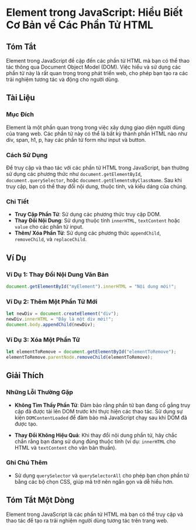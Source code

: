 <!--
Meta Description: # Element trong JavaScript: Hiểu Biết Cơ Bản về Các Phần Tử HTML ## Tóm Tắt Element trong JavaScript đề cập đến các phần tử HTML mà bạn có thể thao tá...
Meta Keywords: phần, các, dụng, javascript, bạn
-->

# Element trong JavaScript: Hiểu Biết Cơ Bản về Các Phần Tử HTML

## Tóm Tắt
Element trong JavaScript đề cập đến các phần tử HTML mà bạn có thể thao tác thông qua Document Object Model (DOM). Việc hiểu và sử dụng các phần tử này là rất quan trọng trong phát triển web, cho phép bạn tạo ra các trải nghiệm tương tác và động cho người dùng.

## Tài Liệu
### Mục Đích
Element là một phần quan trọng trong việc xây dựng giao diện người dùng của trang web. Các phần tử này có thể là bất kỳ thành phần HTML nào như div, span, h1, p, hay các phần tử form như input và button.

### Cách Sử Dụng
Để truy cập và thao tác với các phần tử HTML trong JavaScript, bạn thường sử dụng các phương thức như `document.getElementById`, `document.querySelector`, hoặc `document.getElementsByClassName`. Sau khi truy cập, bạn có thể thay đổi nội dung, thuộc tính, và kiểu dáng của chúng.

### Chi Tiết
- **Truy Cập Phần Tử**: Sử dụng các phương thức truy cập DOM.
- **Thay Đổi Nội Dung**: Sử dụng thuộc tính `innerHTML`, `textContent` hoặc `value` cho các phần tử input.
- **Thêm/ Xóa Phần Tử**: Sử dụng các phương thức `appendChild`, `removeChild`, và `replaceChild`.

## Ví Dụ
### Ví Dụ 1: Thay Đổi Nội Dung Văn Bản
```javascript
document.getElementById("myElement").innerHTML = "Nội dung mới!";
```

### Ví Dụ 2: Thêm Một Phần Tử Mới
```javascript
let newDiv = document.createElement("div");
newDiv.innerHTML = "Đây là một div mới!";
document.body.appendChild(newDiv);
```

### Ví Dụ 3: Xóa Một Phần Tử
```javascript
let elementToRemove = document.getElementById("elementToRemove");
elementToRemove.parentNode.removeChild(elementToRemove);
```

## Giải Thích
### Những Lỗi Thường Gặp
- **Không Tìm Thấy Phần Tử**: Đảm bảo rằng phần tử bạn đang cố gắng truy cập đã được tải lên DOM trước khi thực hiện các thao tác. Sử dụng sự kiện `DOMContentLoaded` để đảm bảo mã JavaScript chạy sau khi DOM đã được tạo.
  
- **Thay Đổi Không Hiệu Quả**: Khi thay đổi nội dung phần tử, hãy chắc chắn rằng bạn đang sử dụng đúng thuộc tính (ví dụ: `innerHTML` cho HTML và `textContent` cho văn bản thuần).

### Ghi Chú Thêm
- Sử dụng `querySelector` và `querySelectorAll` cho phép bạn chọn phần tử bằng các bộ chọn CSS, giúp mã trở nên ngắn gọn và dễ hiểu hơn.

## Tóm Tắt Một Dòng
Element trong JavaScript là các phần tử HTML mà bạn có thể truy cập và thao tác để tạo ra trải nghiệm người dùng tương tác trên trang web.